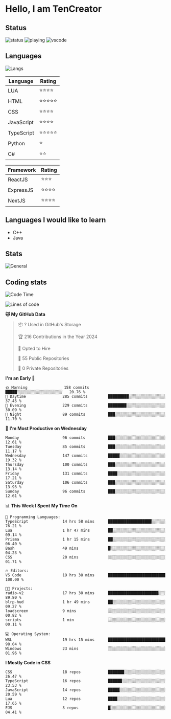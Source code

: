 # Hello, I am TenCreator

## Status
![status](https://api.statusbadges.me/badge/status/518334475038359555?simple=true&style=for-the-badge)
![playing](https://api.statusbadges.me/badge/playing/518334475038359555?style=for-the-badge)
![vscode](https://api.statusbadges.me/badge/vscode/518334475038359555?style=for-the-badge)

## Languages
![Langs](https://github-readme-stats.vercel.app/api/top-langs/?username=tencreator&layout=compact&theme=radical)


|Language|Rating|
|--------|------|
|LUA|⭐️⭐️⭐️⭐️|
|HTML|⭐️⭐️⭐️⭐️⭐️|
|CSS|⭐️⭐️⭐️⭐️|
|JavaScript|⭐️⭐️⭐️⭐️|
|TypeScript|⭐️⭐️⭐️⭐️⭐️|
|Python|⭐️|
|C#|⭐️⭐️ |

|Framework|Rating|
|--------|------|
|ReactJS|⭐️⭐️⭐|
|ExpressJS|⭐️⭐️⭐️⭐️|
|NextJS|⭐️⭐️⭐⭐️|

## Languages I would like to learn
- C++
- Java

## Stats
![General](https://github-readme-stats.vercel.app/api?username=tencreator&show_icons=true&theme=radical)

## Coding stats

<!--START_SECTION:waka-->
![Code Time](http://img.shields.io/badge/Code%20Time-234%20hrs%2053%20mins-blue)

![Lines of code](https://img.shields.io/badge/From%20Hello%20World%20I%27ve%20Written-1.3%20million%20lines%20of%20code-blue)

**🐱 My GitHub Data** 

> 📦 ? Used in GitHub's Storage 
 > 
> 🏆 216 Contributions in the Year 2024
 > 
> 💼 Opted to Hire
 > 
> 📜 55 Public Repositories 
 > 
> 🔑 0 Private Repositories 
 > 
**I'm an Early 🐤** 

```text
🌞 Morning                158 commits         █████░░░░░░░░░░░░░░░░░░░░   20.76 % 
🌆 Daytime                285 commits         █████████░░░░░░░░░░░░░░░░   37.45 % 
🌃 Evening                229 commits         ████████░░░░░░░░░░░░░░░░░   30.09 % 
🌙 Night                  89 commits          ███░░░░░░░░░░░░░░░░░░░░░░   11.70 % 
```
📅 **I'm Most Productive on Wednesday** 

```text
Monday                   96 commits          ███░░░░░░░░░░░░░░░░░░░░░░   12.61 % 
Tuesday                  85 commits          ███░░░░░░░░░░░░░░░░░░░░░░   11.17 % 
Wednesday                147 commits         █████░░░░░░░░░░░░░░░░░░░░   19.32 % 
Thursday                 100 commits         ███░░░░░░░░░░░░░░░░░░░░░░   13.14 % 
Friday                   131 commits         ████░░░░░░░░░░░░░░░░░░░░░   17.21 % 
Saturday                 106 commits         ███░░░░░░░░░░░░░░░░░░░░░░   13.93 % 
Sunday                   96 commits          ███░░░░░░░░░░░░░░░░░░░░░░   12.61 % 
```


📊 **This Week I Spent My Time On** 

```text
💬 Programming Languages: 
TypeScript               14 hrs 58 mins      ███████████████████░░░░░░   76.21 % 
Lua                      1 hr 47 mins        ██░░░░░░░░░░░░░░░░░░░░░░░   09.14 % 
Prisma                   1 hr 15 mins        ██░░░░░░░░░░░░░░░░░░░░░░░   06.40 % 
Bash                     49 mins             █░░░░░░░░░░░░░░░░░░░░░░░░   04.23 % 
CSS                      20 mins             ░░░░░░░░░░░░░░░░░░░░░░░░░   01.71 % 

🔥 Editors: 
VS Code                  19 hrs 38 mins      █████████████████████████   100.00 % 

🐱‍💻 Projects: 
radio-v2                 17 hrs 38 mins      ██████████████████████░░░   89.80 % 
blrp-hud                 1 hr 49 mins        ██░░░░░░░░░░░░░░░░░░░░░░░   09.27 % 
loadscreen               9 mins              ░░░░░░░░░░░░░░░░░░░░░░░░░   00.82 % 
scripts                  1 min               ░░░░░░░░░░░░░░░░░░░░░░░░░   00.11 % 

💻 Operating System: 
WSL                      19 hrs 15 mins      █████████████████████████   98.04 % 
Windows                  23 mins             ░░░░░░░░░░░░░░░░░░░░░░░░░   01.96 % 
```

**I Mostly Code in CSS** 

```text
CSS                      18 repos            ███████░░░░░░░░░░░░░░░░░░   26.47 % 
TypeScript               16 repos            ██████░░░░░░░░░░░░░░░░░░░   23.53 % 
JavaScript               14 repos            █████░░░░░░░░░░░░░░░░░░░░   20.59 % 
Lua                      12 repos            ████░░░░░░░░░░░░░░░░░░░░░   17.65 % 
EJS                      3 repos             █░░░░░░░░░░░░░░░░░░░░░░░░   04.41 % 
```




<!--END_SECTION:waka-->
